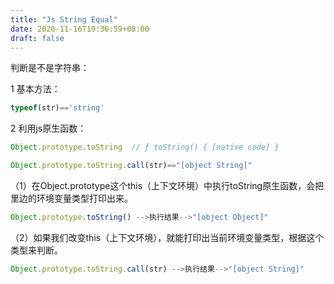 ```yaml
---
title: "Js String Equal"
date: 2020-11-16T19:36:59+08:00
draft: false
---
```


判断是不是字符串：

1 基本方法：

```js
typeof(str)=='string'
```

2 利用js原生函数：

```js
Object.prototype.toString  // ƒ toString() { [native code] }

Object.prototype.toString.call(str)=="[object String]"

```

（1）在Object.prototype这个this（上下文环境）中执行toString原生函数，会把里边的环境变量类型打印出来。

```js
Object.prototype.toString() -->执行结果-->"[object Object]"
```

（2）如果我们改变this（上下文环境），就能打印出当前环境变量类型，根据这个类型来判断。

```js
Object.prototype.toString.call(str) -->执行结果-->"[object String]"
```